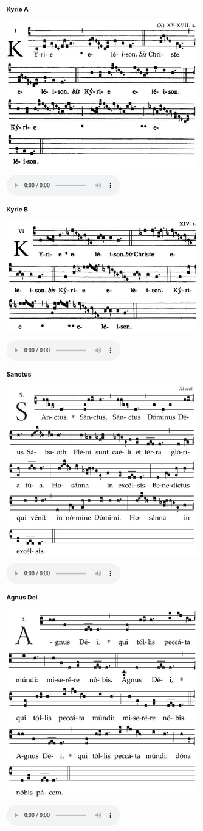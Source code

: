 ### Kyrie A

![](images/mass-xvii-kyrie-a.jpg)

<audio src="http://www.ccwatershed.org/audio/djc_17_kyrie_a_mp3_1/download/" controls="controls"></audio>

### Kyrie B

![](images/mass-xvii-kyrie-b.jpg)

<audio src="http://www.ccwatershed.org/audio/djc_17_kyrie_b_mp3_1/download/" controls="controls"></audio>

### Sanctus

![](images/mass-xvii-sanctus.jpg)

<audio src="http://www.ccwatershed.org/audio/djc_17_sanctus_mp3_1/download/" controls="controls"></audio>

### Agnus Dei

![](images/mass-xvii-agnus.jpg)

<audio src="http://www.ccwatershed.org/audio/djc_17_agnus_mp3_1/download/" controls="controls"></audio>
